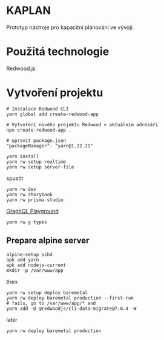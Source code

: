 # KAPLAN
Prototyp nástroje pro kapacitní plánování ve vývoji.

# Použitá technologie

Redwood.js

# Vytvoření projektu

```
# Instalace Redwood CLI
yarn global add create-redwood-app

# Vytvoření nového projektu Redwood v aktuálním adresáři
npx create-redwood-app .

# upravit package.json
"packageManager": "yarn@1.22.21"

yarn install
yarn rw setup realtime
yarn rw setup server-file
```

spustit

```
yarn rw dev
yarn rw storybook
yarn rw prisma-studio
```
[GraphQL Playground](http://localhost:8911/graphql)

```
yarn rw g types
```

## Prepare alpine server

```
alpine-setup sshd
apk add yarn
apk add nodejs-current
mkdir -p /var/www/app
```
then

```
yarn rw setup deploy baremetal
yarn rw deploy baremetal production --first-run
# fails, go to /var/www/app/* and
yarn add -D @redwoodjs/cli-data-migrate@7.0.4 -W
```

later

```
yarn rw deploy baremetal production
```

